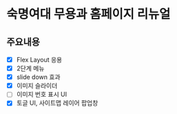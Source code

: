 # 숙명여대 무용과 홈페이지 리뉴얼

## 주요내용
- [x]  Flex Layout 응용
- [x]  2단계 메뉴
  - [x] slide down 효과
- [x]  이미지 슬라이더
- [ ]  이미지 번호 표시 UI
- [X]  토글 UI, 사이트맵 레이어 팝업창
